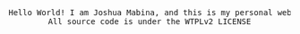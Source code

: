 <pre align="center">

Hello World! I am Joshua Mabina, and this is my personal website.
All source code is under the WTPLv2 LICENSE